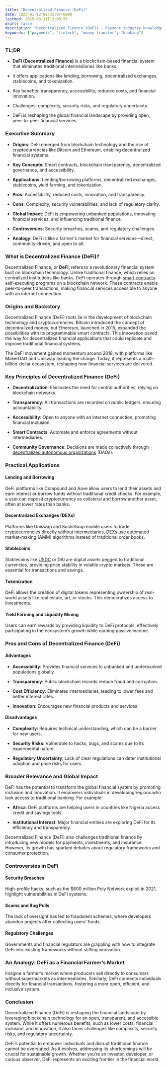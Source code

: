 ```yaml
---
title: "Decentralized Finance (DeFi)"
date: 2023-01-12T09:31:07+0000
lastmod: 2025-08-11T12:00:59
draft: false
description: "Decentralized Finance (DeFi) - Payment industry knowledge and insights"
keywords: ["payments", "fintech", "money transfer", "banking"]
---
```


### TL;DR

- **DeFi (Decentralized Finance)** is a blockchain-based financial system that eliminates traditional intermediaries like banks.

- It offers applications like lending, borrowing, decentralized exchanges, stablecoins, and tokenization.

- Key benefits: transparency, accessibility, reduced costs, and financial innovation.

- Challenges: complexity, security risks, and regulatory uncertainty.

- DeFi is reshaping the global financial landscape by providing open, peer-to-peer financial services.

### Executive Summary

- **Origins**: DeFi emerged from blockchain technology and the rise of cryptocurrencies like Bitcoin and Ethereum, enabling decentralized financial systems.

- **Key Concepts**: Smart contracts, blockchain transparency, decentralized governance, and accessibility.

- **Applications**: Lending/borrowing platforms, decentralized exchanges, stablecoins, yield farming, and tokenization.

- **Pros**: Accessibility, reduced costs, innovation, and transparency.

- **Cons**: Complexity, security vulnerabilities, and lack of regulatory clarity.

- **Global Impact**: DeFi is empowering unbanked populations, innovating financial services, and influencing traditional finance.

- **Controversies**: Security breaches, scams, and regulatory challenges.

- **Analogy**: DeFi is like a farmer's market for financial services—direct, community-driven, and open to all.

### What is Decentralized Finance (DeFi)?

Decentralized Finance, or **DeFi**, refers to a revolutionary financial system built on blockchain technology. Unlike traditional finance, which relies on centralized institutions like banks, DeFi operates through [smart contracts](https://faisalkhanllc.xyz/resources/payments-wiki/s/smart-contract/)—self-executing programs on a blockchain network. These contracts enable peer-to-peer transactions, making financial services accessible to anyone with an internet connection.

### Origins and Backstory

Decentralized Finance (DeFi) roots lie in the development of blockchain technology and cryptocurrencies. Bitcoin introduced the concept of decentralized money, but Ethereum, launched in 2015, expanded the possibilities with its programmable smart contracts. This innovation paved the way for decentralized financial applications that could replicate and improve traditional financial systems.

The DeFi movement gained momentum around 2018, with platforms like MakerDAO and Uniswap leading the charge. Today, it represents a multi-billion-dollar ecosystem, reshaping how financial services are delivered.

### Key Principles of Decentralized Finance (DeFi)

- **Decentralization**: Eliminates the need for central authorities, relying on blockchain networks.

- **Transparency**: All transactions are recorded on public ledgers, ensuring accountability.

- **Accessibility**: Open to anyone with an internet connection, promoting financial inclusion.

- **Smart Contracts**: Automate and enforce agreements without intermediaries.

- **Community Governance**: Decisions are made collectively through [decentralized autonomous organizations](https://faisalkhanllc.xyz/resources/payments-wiki/d/decentralized-autonomous-organization-dao/) (DAOs).

### Practical Applications

#### Lending and Borrowing

DeFi platforms like Compound and Aave allow users to lend their assets and earn interest or borrow funds without traditional credit checks. For example, a user can deposit cryptocurrency as collateral and borrow another asset, often at lower rates than banks.

#### Decentralized Exchanges (DEXs)

Platforms like Uniswap and SushiSwap enable users to trade cryptocurrencies directly without intermediaries. [DEXs](https://faisalkhanllc.xyz/resources/payments-wiki/d/decentralized-exchange-dex/) use automated market-making (AMM) algorithms instead of traditional order books.

#### Stablecoins

Stablecoins like [USDC](https://faisalkhanllc.xyz/resources/payments-wiki/u/usdc/) or DAI are digital assets pegged to traditional currencies, providing price stability in volatile crypto markets. These are essential for transactions and savings.

#### Tokenization

DeFi allows the creation of digital tokens representing ownership of real-world assets like real estate, art, or stocks. This democratizes access to investments.

#### Yield Farming and Liquidity Mining

Users can earn rewards by providing liquidity to DeFi protocols, effectively participating in the ecosystem’s growth while earning passive income.

### Pros and Cons of Decentralized Finance (DeFi)

#### Advantages

- **Accessibility**: Provides financial services to unbanked and underbanked populations globally.

- **Transparency**: Public blockchain records reduce fraud and corruption.

- **Cost Efficiency**: Eliminates intermediaries, leading to lower fees and better interest rates.

- **Innovation**: Encourages new financial products and services.

#### Disadvantages

- **Complexity**: Requires technical understanding, which can be a barrier for new users.

- **Security Risks**: Vulnerable to hacks, bugs, and scams due to its experimental nature.

- **Regulatory Uncertainty**: Lack of clear regulations can deter institutional adoption and pose risks for users.

### Broader Relevance and Global Impact

DeFi has the potential to transform the global financial system by promoting inclusion and innovation. It empowers individuals in developing regions who lack access to traditional banking. For example:

- **Africa**: DeFi platforms are helping users in countries like Nigeria access credit and savings tools.

- **Institutional Interest**: Major financial entities are exploring DeFi for its efficiency and transparency.

Decentralized Finance (DeFi) also challenges traditional finance by introducing new models for payments, investments, and insurance. However, its growth has sparked debates about regulatory frameworks and consumer protection.

### Controversies in DeFi

#### Security Breaches

High-profile hacks, such as the $600 million Poly Network exploit in 2021, highlight vulnerabilities in DeFi systems.

#### Scams and Rug Pulls

The lack of oversight has led to fraudulent schemes, where developers abandon projects after collecting users’ funds.

#### Regulatory Challenges

Governments and financial regulators are grappling with how to integrate DeFi into existing frameworks without stifling innovation.

### An Analogy: DeFi as a Financial Farmer’s Market

Imagine a farmer’s market where producers sell directly to consumers without supermarkets as intermediaries. Similarly, DeFi connects individuals directly for financial transactions, fostering a more open, efficient, and inclusive system.

### Conclusion

Decentralized Finance (DeFi) is reshaping the financial landscape by leveraging blockchain technology for an open, transparent, and accessible system. While it offers numerous benefits, such as lower costs, financial inclusion, and innovation, it also faces challenges like complexity, security risks, and regulatory uncertainty.

DeFi’s potential to empower individuals and disrupt traditional finance cannot be overstated. As it evolves, addressing its shortcomings will be crucial for sustainable growth. Whether you’re an investor, developer, or curious observer, DeFi represents an exciting frontier in the financial world.